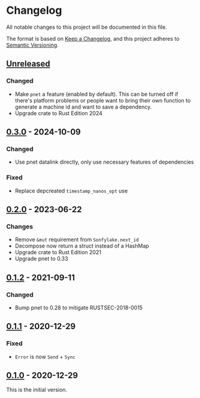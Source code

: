 # Changelog
All notable changes to this project will be documented in this file.

The format is based on [Keep a Changelog](https://keepachangelog.com/en/1.0.0/),
and this project adheres to [Semantic Versioning](https://semver.org/spec/v2.0.0.html).

## [Unreleased]

### Changed

- Make `pnet` a feature (enabled by default). This can be turned off if there's
  platform problems or people want to bring their own function to generate a
  machine id and want to save a dependency.
- Upgrade crate to Rust Edition 2024

## [0.3.0] - 2024-10-09

### Changed

- Use pnet datalink directly, only use necessary features of dependencies

### Fixed

- Replace depcreated `timestamp_nanos_opt` use

## [0.2.0] - 2023-06-22

### Changes

* Remove `&mut` requirement from `Sonfylake.next_id`
* Decompose now return a struct instead of a HashMap
* Upgrade crate to Rust Edition 2021
* Upgrade pnet to 0.33

## [0.1.2] - 2021-09-11

### Changed

- Bump pnet to 0.28 to mitigate RUSTSEC-2018-0015

## [0.1.1] - 2020-12-29

### Fixed

- `Error` is now `Send` + `Sync`

## [0.1.0] - 2020-12-29

This is the initial version.

[unreleased]: https://github.com/bahlo/sonyflake-rs/compare/v0.3.0...HEAD
[0.3.0]: https://github.com/bahlo/sonyflake-rs/releases/tag/v0.3.0
[0.2.0]: https://github.com/bahlo/sonyflake-rs/releases/tag/v0.2.0
[0.1.2]: https://github.com/bahlo/sonyflake-rs/releases/tag/v0.1.2
[0.1.1]: https://github.com/bahlo/sonyflake-rs/releases/tag/v0.1.1
[0.1.0]: https://github.com/bahlo/sonyflake-rs/releases/tag/v0.1.0

